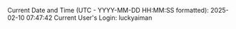 Current Date and Time (UTC - YYYY-MM-DD HH:MM:SS formatted): 2025-02-10 07:47:42
Current User's Login: luckyaiman
